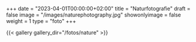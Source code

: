 +++
date = "2023-04-01T00:00:00+02:00"
title = "Naturfotografie"
draft = false
image = "/images/naturephotography.jpg"
showonlyimage = false
weight = 1
type = "foto"
+++

{{< gallery gallery_dir="/fotos/nature" >}}

